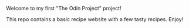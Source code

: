 Welcome to my first "The Odin Project" project!

This repo contains a basic recipe website with a few tasty recipes. Enjoy!
